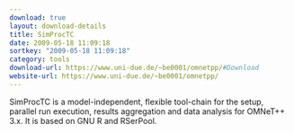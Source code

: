 ```yaml
---
download: true
layout: download-details
title: SimProcTC
date: 2009-05-18 11:09:18
sortkey: "2009-05-18 11:09:18"
category: tools
download-url: https://www.uni-due.de/~be0001/omnetpp/#Download
website-url: https://www.uni-due.de/~be0001/omnetpp/
---
```


SimProcTC is a model-independent, flexible tool-chain for the setup, parallel
run execution, results aggregation and data analysis for OMNeT++ 3.x. It is
based on GNU R and RSerPool.

